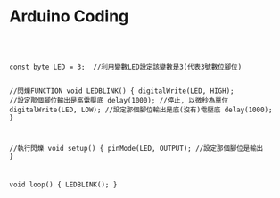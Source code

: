 <h1>Arduino Coding</h1>
<BR>
<pre><code>
const byte LED = 3;  //利用變數LED設定該變數是3(代表3號數位腳位)

//閃爍FUNCTION
void LEDBLINK()
{
digitalWrite(LED, HIGH); //設定那個腳位輸出是高電壓底
delay(1000);             //停止, 以微秒為單位
digitalWrite(LED, LOW);  //設定那個腳位輸出是底(沒有)電壓底
delay(1000);
}

//執行閃爍
void setup()
{
pinMode(LED, OUTPUT);  //設定那個腳位是輸出
}

void loop()
{
LEDBLINK();
}

</code></pre>
